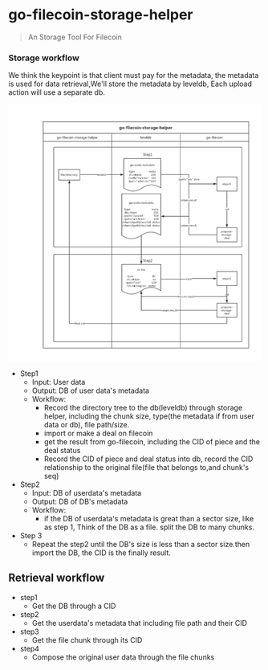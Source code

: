 # go-filecoin-storage-helper

> An Storage Tool For Filecoin

### Storage workflow

We think the keypoint is that client must pay for the metadata, the metadata is used for data retrieval,We'll store the metadata by leveldb, Each upload action will use a separate db.


![](/picture/storage-helper-workflow.jpg)

- Step1
  - Input: User data
  - Output: DB of user data's metadata 
  - Workflow:
    - Record the directory tree to the db(leveldb) through storage helper, including the chunk size, type(the metadata if from user data or db), file path/size.
    - import or make a deal on filecoin
    - get the result from go-filecoin, including the CID of piece and the deal status
    - Record the CID of piece and deal status into db, record  the CID relationship to the original file(file that belongs to,and chunk's seq)
- Step2
  - Input: DB of userdata's metadata
  - Output: DB of DB's metadata
  - Workflow:
    - if the DB of userdata's metadata is great than a sector size,  like as step 1, Think of the DB as a file. split the DB to many chunks.
- Step 3
  - Repeat the step2 until the DB's size is less than a sector size.then import the DB, the CID is the finally result.



## Retrieval workflow

- step1
  - Get the DB through a CID
- step2
  - Get the userdata's metadata that including file path and their CID
- step3
  - Get the file chunk through its CID
- step4
  - Compose the original user data through the file chunks
